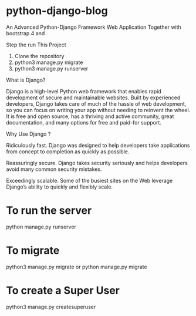 # python-django-blog
An Advanced Python-Django Framework Web Application Together with bootstrap 4 and 

Step the run This Project

1) Clone the repository
2) python3 manage.py migrate
3) python3 manage.py runserver

What is Django?

Django is a high-level Python web framework that enables rapid development of secure and maintainable websites. Built by experienced developers, Django takes care of much of the hassle of web development, so you can focus on writing your app without needing to reinvent the wheel. It is free and open source, has a thriving and active community, great documentation, and many options for free and paid-for support. 

Why Use Django ?

Ridiculously fast.
Django was designed to help developers take applications from concept to completion as quickly as possible.

Reassuringly secure.
Django takes security seriously and helps developers avoid many common security mistakes.

Exceedingly scalable.
Some of the busiest sites on the Web leverage Django’s ability to quickly and flexibly scale.

# To run the server

python manage.py runserver

# To migrate 
python3 manage.py migrate or python manage.py migrate

# To create a Super User
python3 manage.py createsuperuser
